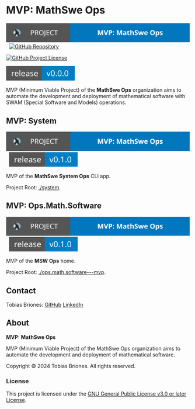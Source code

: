<!-- Copyright (c) 2024 Tobias Briones. All rights reserved. -->
<!-- SPDX-License-Identifier: GPL-3.0-or-later -->
<!-- This file is part of https://github.com/mathswe-ops/mathswe-ops---mvp -->

# MVP: MathSwe Ops

[![Project](system/public/mathswe-ops-mvp-badge.svg)](https://ops.math.software)
&nbsp;
[![GitHub Repository](https://img.shields.io/static/v1?label=GITHUB&message=REPOSITORY&labelColor=555&color=0277bd&style=for-the-badge&logo=GITHUB)](https://github.com/mathswe-ops/mathswe-ops---mvp)

[![GitHub Project License](https://img.shields.io/github/license/mathswe-ops/mathswe-ops---mvp.svg?style=flat-square)](https://github.com/mathswe-ops/mathswe-ops---mvp/blob/main/LICENSE)

![GitHub Release](system/public/mathswe-ops-mvp-release-badge.svg)

MVP (Minimum Viable Project) of the **MathSwe Ops** organization aims to
automate the development and deployment of mathematical software with SWAM
(Special Software and Models) operations.

## MVP: System

[![Project](system/public/mathswe-ops-mvp-badge.svg)](https://ops.math.software)
&nbsp;
![GitHub Release](system/public/system-mvp-app-release-badge.svg)

MVP of the **MathSwe System Ops** CLI app.

Project Root: [./system](system).

## MVP: Ops.Math.Software

[![Project](system/public/mathswe-ops-mvp-badge.svg)](https://ops.math.software)
&nbsp;
![GitHub Release](ops.math.software---mvp/public/mathswe-ops-mvp-app-release-badge.svg)

MVP of the **MSW Ops** home.

Project Root: [./ops.math.software---mvp](ops.math.software---mvp).

## Contact

Tobias Briones: [GitHub](https://github.com/tobiasbriones)
[LinkedIn](https://linkedin.com/in/tobiasbriones)

## About

**MVP: MathSwe Ops**

MVP (Minimum Viable Project) of the MathSwe Ops organization aims to automate
the development and deployment of mathematical software.

Copyright © 2024 Tobias Briones. All rights reserved.

### License

This project is licensed under the
[GNU General Public License v3.0 or later License](LICENSE).
